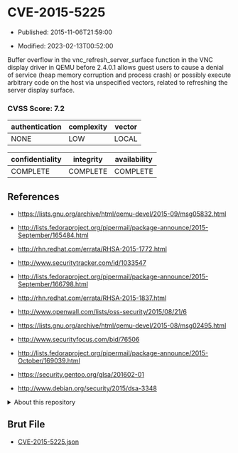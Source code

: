 # CVE-2015-5225

- Published: 2015-11-06T21:59:00

- Modified: 2023-02-13T00:52:00

Buffer overflow in the vnc_refresh_server_surface function in the VNC display driver in QEMU before 2.4.0.1 allows guest users to cause a denial of service (heap memory corruption and process crash) or possibly execute arbitrary code on the host via unspecified vectors, related to refreshing the server display surface.

### CVSS Score: **7.2**

| authentication | complexity | vector |
| --- | --- | --- |
| NONE | LOW | LOCAL |

| confidentiality | integrity | availability |
| --- | --- | --- |
| COMPLETE | COMPLETE | COMPLETE |

## References

* https://lists.gnu.org/archive/html/qemu-devel/2015-09/msg05832.html

* http://lists.fedoraproject.org/pipermail/package-announce/2015-September/165484.html

* http://rhn.redhat.com/errata/RHSA-2015-1772.html

* http://www.securitytracker.com/id/1033547

* http://lists.fedoraproject.org/pipermail/package-announce/2015-September/166798.html

* http://rhn.redhat.com/errata/RHSA-2015-1837.html

* http://www.openwall.com/lists/oss-security/2015/08/21/6

* https://lists.gnu.org/archive/html/qemu-devel/2015-08/msg02495.html

* http://www.securityfocus.com/bid/76506

* http://lists.fedoraproject.org/pipermail/package-announce/2015-October/169039.html

* https://security.gentoo.org/glsa/201602-01

* http://www.debian.org/security/2015/dsa-3348

<details>
<summary>About this repository</summary> 

  This repository is part of the project [Live Hack CVE](https://github.com/Live-Hack-CVE). Main website can be found [www.live-hack.org](https://www.live-hack.org) 
  
  Made by [Sn0wAlice](https://github.com/Sn0wAlice) for the people that care about security and need to have a feed of the latest CVEs. Hope you enjoy it, don't forget to star the repo and follow me on [Twitter](https://twitter.com/Sn0wAlice) and [Github](https://github.com/Sn0wAlice). And that is my [personnal website](https://www.alice-snow.me/)

  - [Home Page](https://github.com/Live-Hack-CVE)
  - [Framework](https://github.com/Live-Hack-CVE/cve-framework)
  - [CVE database](https://github.com/Live-Hack-CVE/full_database)
  - [Changelog](https://github.com/Live-Hack-CVE/Changelog)
</details>

## Brut File

* [CVE-2015-5225.json](https://raw.githubusercontent.com/Live-Hack-CVE/full_database/main/cves/2015/CVE-2015-5225.json)

